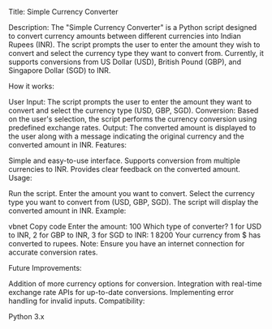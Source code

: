 Title: Simple Currency Converter

Description:
The "Simple Currency Converter" is a Python script designed to convert currency amounts between different currencies into Indian Rupees (INR). The script prompts the user to enter the amount they wish to convert and select the currency type they want to convert from. Currently, it supports conversions from US Dollar (USD), British Pound (GBP), and Singapore Dollar (SGD) to INR.

How it works:

User Input: The script prompts the user to enter the amount they want to convert and select the currency type (USD, GBP, SGD).
Conversion: Based on the user's selection, the script performs the currency conversion using predefined exchange rates.
Output: The converted amount is displayed to the user along with a message indicating the original currency and the converted amount in INR.
Features:

Simple and easy-to-use interface.
Supports conversion from multiple currencies to INR.
Provides clear feedback on the converted amount.
Usage:

Run the script.
Enter the amount you want to convert.
Select the currency type you want to convert from (USD, GBP, SGD).
The script will display the converted amount in INR.
Example:

vbnet
Copy code
Enter the amount: 100
Which type of converter? 1 for USD to INR, 2 for GBP to INR, 3 for SGD to INR: 1
8200
Your currency from $ has converted to rupees.
Note: Ensure you have an internet connection for accurate conversion rates.

Future Improvements:

Addition of more currency options for conversion.
Integration with real-time exchange rate APIs for up-to-date conversions.
Implementing error handling for invalid inputs.
Compatibility:

Python 3.x
